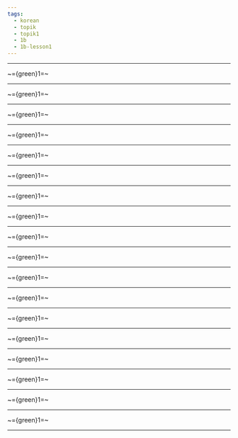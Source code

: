 ```yaml
---
tags:
  - korean
  - topik
  - topik1
  - 1b
  - 1b-lesson1
---
```

---

~={green}1=~

---

~={green}1=~

---

~={green}1=~

---

~={green}1=~

---

~={green}1=~

---

~={green}1=~

---

~={green}1=~

---

~={green}1=~

---

~={green}1=~

---

~={green}1=~

---

~={green}1=~

---

~={green}1=~

---

~={green}1=~

---

~={green}1=~

---

~={green}1=~

---

~={green}1=~

---

~={green}1=~

---

~={green}1=~

---

